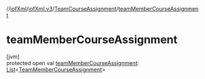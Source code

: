 //[iofXml](../../../index.md)/[iofXml.v3](../index.md)/[TeamCourseAssignment](index.md)/[teamMemberCourseAssignment](team-member-course-assignment.md)

# teamMemberCourseAssignment

[jvm]\
protected open val [teamMemberCourseAssignment](team-member-course-assignment.md): [List](https://docs.oracle.com/javase/8/docs/api/java/util/List.html)<[TeamMemberCourseAssignment](../-team-member-course-assignment/index.md)>
